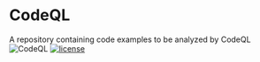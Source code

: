 # CodeQL
A repository containing code examples to be analyzed by CodeQL  
![CodeQL](https://github.com/houssamkhalifeh/CodeQL/actions/workflows/codeql.yml/badge.svg)
[![license](https://img.shields.io/github/license/houssamkhalifeh/CodeQL.svg?style=flat-square)](https://github.com/houssamkhalifeh/CodeQL/blob/main/LICENSE)

